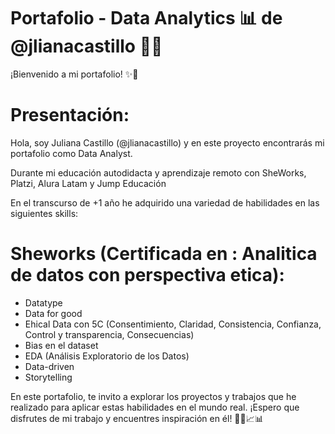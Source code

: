 # Portafolio - Data Analytics 📊 de @jlianacastillo 👩‍💻

¡Bienvenido a mi portafolio! ✨🚀

# Presentación:
Hola, soy Juliana Castillo (@jlianacastillo) y en este proyecto encontrarás mi portafolio como Data Analyst.

Durante mi educación autodidacta y aprendizaje remoto con SheWorks, Platzi, Alura Latam y Jump Educación

 En el transcurso de +1 año he adquirido una variedad de habilidades en las siguientes skills:

# Sheworks (Certificada en : Analitica de datos con perspectiva etica):
  * Datatype
  * Data for good
  * Ehical Data con 5C (Consentimiento, Claridad, Consistencia, Confianza, Control y transparencia, Consecuencias)
  * Bias en el dataset
  * EDA (Análisis Exploratorio de los Datos)
  * Data-driven
  * Storytelling

En este portafolio, te invito a explorar los proyectos y trabajos que he realizado para aplicar estas habilidades en el mundo real. ¡Espero que disfrutes de mi trabajo y encuentres inspiración en él! 👩‍🔬📈📊
